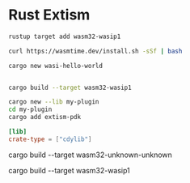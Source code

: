 # Rust Extism

```bash
rustup target add wasm32-wasip1

curl https://wasmtime.dev/install.sh -sSf | bash

cargo new wasi-hello-world


cargo build --target wasm32-wasip1

```


```bash
cargo new --lib my-plugin
cd my-plugin 
cargo add extism-pdk

```

```toml
[lib]
crate-type = ["cdylib"]
```

cargo build --target wasm32-unknown-unknown

cargo build --target wasm32-wasip1
